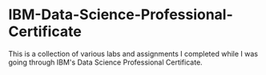 # IBM-Data-Science-Professional-Certificate
This is a collection of various labs and assignments I completed while I was going through IBM's Data Science Professional Certificate.

